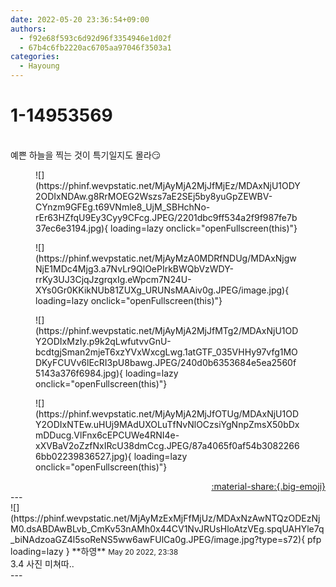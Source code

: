 ```yaml
---
date: 2022-05-20 23:36:54+09:00
authors:
  - f92e68f593c6d92d96f3354946e1d02f
  - 67b4c6fb2220ac6705aa97046f3503a1
categories:
  - Hayoung
---
```


# 1-14953569

<div class="post-container" markdown="1">
<div class="content-container md-sidebar__scrollwrap" markdown="1">

<br>예쁜 하늘을 찍는 것이 특기일지도 몰라😏
<figure markdown="1">
![](https://phinf.wevpstatic.net/MjAyMjA2MjJfMjEz/MDAxNjU1ODY2ODIxNDAw.g8RrMOEG2Wszs7aE2SEj5by8yuGpZEWBV-CYnzm9GFEg.t69VNmle8_UjM_SBHchNo-rEr63HZfqU9Ey3Cyy9CFcg.JPEG/2201dbc9ff534a2f9f987fe7b37ec6e3194.jpg){ loading=lazy onclick="openFullscreen(this)"}
</figure>

<figure markdown="1">
![](https://phinf.wevpstatic.net/MjAyMzA0MDRfNDUg/MDAxNjgwNjE1MDc4Mjg3.a7NvLr9QlOePIrkBWQbVzWDY-rrKy3UJ3CjqJzgrqxIg.eWpcm7N24U-XYs0Gr0KKikNUb81ZUXg_URUNsMAAiv0g.JPEG/image.jpg){ loading=lazy onclick="openFullscreen(this)"}
</figure>

<figure markdown="1">
![](https://phinf.wevpstatic.net/MjAyMjA2MjJfMTg2/MDAxNjU1ODY2ODIxMzIy.p9k2qLwfutvvGnU-bcdtgjSman2mjeT6xzYVxWxcgLwg.1atGTF_035VHHy97vfg1MODKyFCUVv6lEcRI3pU8bawg.JPEG/240d0b6353684e5ea2560f5143a376f6984.jpg){ loading=lazy onclick="openFullscreen(this)"}
</figure>

<figure markdown="1">
![](https://phinf.wevpstatic.net/MjAyMjA2MjJfOTUg/MDAxNjU1ODY2ODIxNTEw.uHUj9MAdUXOLuTfNvNlOCzsiYgNnpZmsX50bDxmDDucg.VlFnx6cEPCUWe4RNI4e-xXVBaV2oZzfNxIRcU38dmCcg.JPEG/87a4065f0af54b30822666bb02239836527.jpg){ loading=lazy onclick="openFullscreen(this)"}
</figure>


</div>
</div>

<div style="text-align: right;" markdown="1">
<a href="https://weverse.io/fromis9/fanpost/1-14953569" style="text-align: right;">:material-share:{.big-emoji}</a>
</div>
---

<div class="comments-container md-sidebar__scrollwrap" markdown="1">
<div class="comment" markdown="1">
<div class='id-container' markdown="1">
![](https://phinf.wevpstatic.net/MjAyMzExMjFfMjUz/MDAxNzAwNTQzODEzNjM0.dsABDAwBLvb_CmKv53nAMh0x44CV1NvJRUsHloAtzVEg.spqUAHYle7q_biNAdzoaGZ4l5soReNS5ww6awFUlCa0g.JPEG/image.jpg?type=s72){ pfp loading=lazy }
**<span class="artist">하영</span>** <small>May 20 2022, 23:38</small><br>
</div>
<div class='comment-body' markdown="1">
3.4 사진 미쳐따..
</div>
</div>
</div>
---
